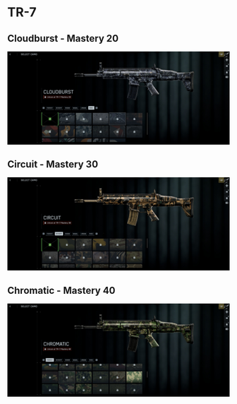 # TR-7

## Cloudburst - Mastery 20
![Cloudburst](Cloudburst.jpg)
## Circuit - Mastery 30
![Circuit](Circuit.jpg)
## Chromatic - Mastery 40
![Chromatic](Chromatic.jpg)